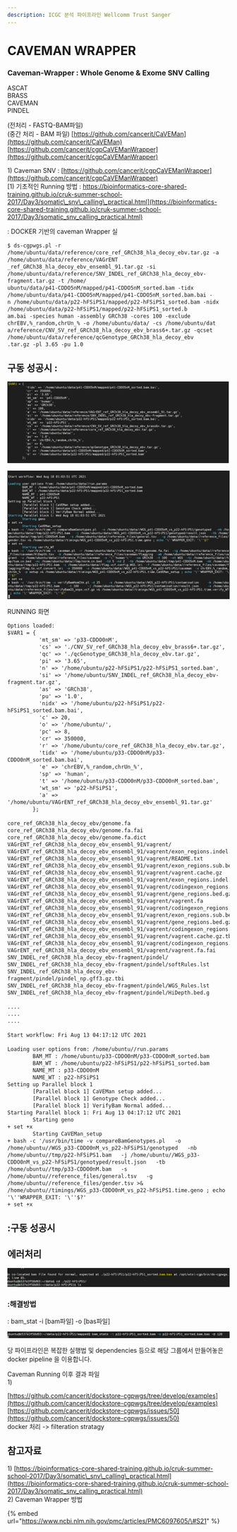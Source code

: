 ```yaml
---
description: ICGC 분석 파이프라인 Wellcomm Trust Sanger
---
```


# CAVEMAN WRAPPER

### Caveman-Wrapper : Whole Genome & Exome SNV Calling 



ASCAT  
BRASS  
CAVEMAN  
PINDEL  


  


\(전처리 - FASTQ-BAM파일\)  
\(중간 처리 - BAM 파일\) [https://github.com/cancerit/CaVEMan](https://github.com/cancerit/CaVEMan)  
[https://github.com/cancerit/cgpCaVEManWrapper](https://github.com/cancerit/cgpCaVEManWrapper)





1\) Caveman SNV : [https://github.com/cancerit/cgpCaVEManWrapper](https://github.com/cancerit/cgpCaVEManWrapper)  
[1\) 기초적인 Running 방법 : https://bioinformatics-core-shared-training.github.io/cruk-summer-school-2017/Day3/somatic\_snv\_calling\_practical.html](https://bioinformatics-core-shared-training.github.io/cruk-summer-school-2017/Day3/somatic_snv_calling_practical.html)





: DOCKER 기반의 caveman Wrapper 실

```text
$ ds-cgpwgs.pl -r /home/ubuntu/data/reference/core_ref_GRCh38_hla_decoy_ebv.tar.gz -a /home/ubuntu/data/reference/VAGrENT
_ref_GRCh38_hla_decoy_ebv_ensembl_91.tar.gz -si /home/ubuntu/data/reference/SNV_INDEL_ref_GRCh38_hla_decoy_ebv-fragment.tar.gz -t /home/
ubuntu/data/p41-CDDO5nM/mapped/p41-CDDO5nM_sorted.bam -tidx /home/ubuntu/data/p41-CDDO5nM/mapped/p41-CDDO5nM_sorted.bam.bai -
n /home/ubuntu/data/p22-hFSiPS1/mapped/p22-hFSiPS1_sorted.bam -nidx /home/ubuntu/data/p22-hFSiPS1/mapped/p22-hFSiPS1_sorted.b
am.bai -species human -assembly GRCh38 -cores 100 -exclude chrEBV,%_random,chrUn_% -o /home/ubuntu/data/ -cs /home/ubuntu/dat
a/reference/CNV_SV_ref_GRCh38_hla_decoy_ebv_brass6+.tar.gz -qcset /home/ubuntu/data/reference/qcGenotype_GRCh38_hla_decoy_ebv
.tar.gz -pl 3.65 -pu 1.0
```

## 구동 성공시 :

![](../../.gitbook/assets/image%20%28102%29.png)

![](../../.gitbook/assets/image%20%28106%29.png)



RUNNING 화면

```text
Options loaded:
$VAR1 = {
          'mt_sm' => 'p33-CDDO0nM',
          'cs' => './CNV_SV_ref_GRCh38_hla_decoy_ebv_brass6+.tar.gz',
          'qc' => './qcGenotype_GRCh38_hla_decoy_ebv.tar.gz',
          'pi' => '3.65',
          'n' => '/home/ubuntu/p22-hFSiPS1/p22-hFSiPS1_sorted.bam',
          'si' => '/home/ubuntu/SNV_INDEL_ref_GRCh38_hla_decoy_ebv-fragment.tar.gz',
          'as' => 'GRCh38',
          'pu' => '1.0',
          'nidx' => '/home/ubuntu/p22-hFSiPS1/p22-hFSiPS1_sorted.bam.bai',
          'c' => 20,
          'o' => '/home/ubuntu/',
          'pc' => 8,
          'cr' => 350000,
          'r' => '/home/ubuntu/core_ref_GRCh38_hla_decoy_ebv.tar.gz',
          'tidx' => '/home/ubuntu/p33-CDDO0nM/p33-CDDO0nM_sorted.bam.bai',
          'e' => 'chrEBV,%_random,chrUn_%',
          'sp' => 'human',
          't' => '/home/ubuntu/p33-CDDO0nM/p33-CDDO0nM_sorted.bam',
          'wt_sm' => 'p22-hFSiPS1',
          'a' => '/home/ubuntu/VAGrENT_ref_GRCh38_hla_decoy_ebv_ensembl_91.tar.gz'
        };

core_ref_GRCh38_hla_decoy_ebv/genome.fa
core_ref_GRCh38_hla_decoy_ebv/genome.fa.fai
core_ref_GRCh38_hla_decoy_ebv/genome.fa.dict
VAGrENT_ref_GRCh38_hla_decoy_ebv_ensembl_91/vagrent/
VAGrENT_ref_GRCh38_hla_decoy_ebv_ensembl_91/vagrent/exon_regions.indel.bed.gz
VAGrENT_ref_GRCh38_hla_decoy_ebv_ensembl_91/vagrent/README.txt
VAGrENT_ref_GRCh38_hla_decoy_ebv_ensembl_91/vagrent/exon_regions.sub.bed.gz.tbi
VAGrENT_ref_GRCh38_hla_decoy_ebv_ensembl_91/vagrent/vagrent.cache.gz
VAGrENT_ref_GRCh38_hla_decoy_ebv_ensembl_91/vagrent/exon_regions.indel.bed.gz.tbi
VAGrENT_ref_GRCh38_hla_decoy_ebv_ensembl_91/vagrent/codingexon_regions.sub.bed.gz
VAGrENT_ref_GRCh38_hla_decoy_ebv_ensembl_91/vagrent/gene_regions.bed.gz.tbi
VAGrENT_ref_GRCh38_hla_decoy_ebv_ensembl_91/vagrent/vagrent.fa
VAGrENT_ref_GRCh38_hla_decoy_ebv_ensembl_91/vagrent/codingexon_regions.indel.bed.gz
VAGrENT_ref_GRCh38_hla_decoy_ebv_ensembl_91/vagrent/exon_regions.sub.bed.gz
VAGrENT_ref_GRCh38_hla_decoy_ebv_ensembl_91/vagrent/gene_regions.bed.gz
VAGrENT_ref_GRCh38_hla_decoy_ebv_ensembl_91/vagrent/codingexon_regions.sub.bed.gz.tbi
VAGrENT_ref_GRCh38_hla_decoy_ebv_ensembl_91/vagrent/vagrent.cache.gz.tbi
VAGrENT_ref_GRCh38_hla_decoy_ebv_ensembl_91/vagrent/codingexon_regions.indel.bed.gz.tbi
VAGrENT_ref_GRCh38_hla_decoy_ebv_ensembl_91/vagrent/vagrent.fa.fai
SNV_INDEL_ref_GRCh38_hla_decoy_ebv-fragment/pindel/
SNV_INDEL_ref_GRCh38_hla_decoy_ebv-fragment/pindel/softRules.lst
SNV_INDEL_ref_GRCh38_hla_decoy_ebv-fragment/pindel/pindel_np.gff3.gz.tbi
SNV_INDEL_ref_GRCh38_hla_decoy_ebv-fragment/pindel/WGS_Rules.lst
SNV_INDEL_ref_GRCh38_hla_decoy_ebv-fragment/pindel/HiDepth.bed.g

....
....
....

Start workflow: Fri Aug 13 04:17:12 UTC 2021

Loading user options from: /home/ubuntu//run.params
        BAM_MT : /home/ubuntu/p33-CDDO0nM/p33-CDDO0nM_sorted.bam
        BAM_WT : /home/ubuntu/p22-hFSiPS1/p22-hFSiPS1_sorted.bam
        NAME_MT : p33-CDDO0nM
        NAME_WT : p22-hFSiPS1
Setting up Parallel block 1
        [Parallel block 1] CaVEMan setup added...
        [Parallel block 1] Genotype Check added...
        [Parallel block 1] VerifyBam Normal added...
Starting Parallel block 1: Fri Aug 13 04:17:12 UTC 2021
        Starting geno
+ set +x
        Starting CaVEMan_setup
+ bash -c '/usr/bin/time -v compareBamGenotypes.pl   -o /home/ubuntu//WGS_p33-CDDO0nM_vs_p22-hFSiPS1/genotyped   -nb /home/ubuntu//tmp/p22-hFSiPS1.bam   -j /home/ubuntu//WGS_p33-CDDO0nM_vs_p22-hFSiPS1/genotyped/result.json   -tb /home/ubuntu//tmp/p33-CDDO0nM.bam   -s /home/ubuntu//reference_files/general.tsv   -g /home/ubuntu//reference_files/gender.tsv >& /home/ubuntu//timings/WGS_p33-CDDO0nM_vs_p22-hFSiPS1.time.geno ; echo '\''WRAPPER_EXIT: '\''$?'
+ set +x

```

## :구동 성공시





## 

## 에러처리

![bas &#xD30C;&#xC77C;&#xC774; &#xC5C6;&#xB294; &#xACBD;&#xC6B0;](../../.gitbook/assets/image%20%28107%29.png)

### :해결방법 

: bam\_stat -i \[bam파일\] -o \[bas파일\] 

![](../../.gitbook/assets/image%20%28104%29.png)





  
당 파이프라인은 복잡한 실행법 및 dependencies 등으로 해당 그룹에서 만들어놓은 docker pipeline 을 이용합니다.



Caveman Running 이후 결과 파일  
1\) 







[https://github.com/cancerit/dockstore-cgpwgs/tree/develop/examples](https://github.com/cancerit/dockstore-cgpwgs/tree/develop/examples)  
[https://github.com/cancerit/dockstore-cgpwgs/issues/50](https://github.com/cancerit/dockstore-cgpwgs/issues/50)  
docker 처리 -&gt; filteration stratagy







## 참고자료

1\) [https://bioinformatics-core-shared-training.github.io/cruk-summer-school-2017/Day3/somatic\_snv\_calling\_practical.html](https://bioinformatics-core-shared-training.github.io/cruk-summer-school-2017/Day3/somatic_snv_calling_practical.html)  
2\) Caveman Wrapper 방법

{% embed url="https://www.ncbi.nlm.nih.gov/pmc/articles/PMC6097605/\#S21" %}





